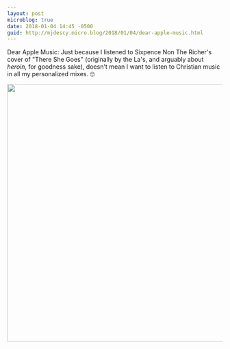 ```yaml
---
layout: post
microblog: true
date: 2018-01-04 14:45 -0500
guid: http://mjdescy.micro.blog/2018/01/04/dear-apple-music.html
---
```

Dear Apple Music: Just because I listened to Sixpence Non The Richer's cover of "There She Goes" (originally by the La's, and arguably about _heroin_, for goodness sake), doesn't mean I want to listen to Christian music in all my personalized mixes. 🙄

<img src="http://mjdescy.micro.blog/uploads/2018/f15a2eda19.jpg" width="599" height="600" />
